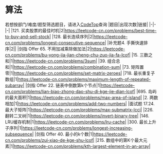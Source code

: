 # 算法
若想按部门/难度/题型筛选题目，请进入[CodeTop](https://codetop.cc)查询
|题目|出现次数|链接|
|-|-|-|
|121. 买卖股票的最佳时机|2|https://leetcode-cn.com/problems/best-time-to-buy-and-sell-stock|
|128. 最长连续序列|2|https://leetcode-cn.com/problems/longest-consecutive-sequence|
|补充题4. 手撕快速排序|2||
|剑指 Offer 65. 不用加减乘除做加法|2|https://leetcode-cn.com/problems/bu-yong-jia-jian-cheng-chu-zuo-jia-fa-lcof|
|15. 三数之和|1|https://leetcode-cn.com/problems/3sum|
|39. 组合总和|1|https://leetcode-cn.com/problems/combination-sum|
|73. 矩阵置零|1|https://leetcode-cn.com/problems/set-matrix-zeroes|
|718. 最长重复子数组|1|https://leetcode-cn.com/problems/maximum-length-of-repeated-subarray|
|剑指 Offer 22. 链表中倒数第k个节点|1|https://leetcode-cn.com/problems/lian-biao-zhong-dao-shu-di-kge-jie-dian-lcof|
|695. 岛屿的最大面积|1|https://leetcode-cn.com/problems/max-area-of-island|
|2. 两数相加|1|https://leetcode-cn.com/problems/add-two-numbers|
|面试题 17.24. 最大子矩阵|1|https://leetcode-cn.com/problems/max-submatrix-lcci|
|226. 翻转二叉树|1|https://leetcode-cn.com/problems/invert-binary-tree|
|146. LRU缓存机制|1|https://leetcode-cn.com/problems/lru-cache|
|300. 最长上升子序列|1|https://leetcode-cn.com/problems/longest-increasing-subsequence|
|剑指 Offer 40. 最小的k个数|1|https://leetcode-cn.com/problems/zui-xiao-de-kge-shu-lcof|
|215. 数组中的第K个最大元素|1|https://leetcode-cn.com/problems/kth-largest-element-in-an-array|